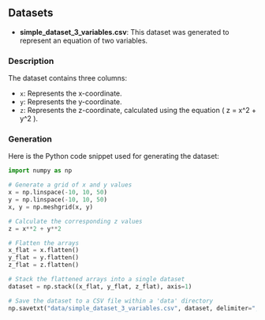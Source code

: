 ## Datasets

- **simple_dataset_3_variables.csv**: This dataset was generated to represent an equation of two variables.

### Description

The dataset contains three columns:
- `x`: Represents the x-coordinate.
- `y`: Represents the y-coordinate.
- `z`: Represents the z-coordinate, calculated using the equation \( z = x^2 + y^2 \).

### Generation

Here is the Python code snippet used for generating the dataset:

```python
import numpy as np

# Generate a grid of x and y values
x = np.linspace(-10, 10, 50)
y = np.linspace(-10, 10, 50)
x, y = np.meshgrid(x, y)

# Calculate the corresponding z values
z = x**2 + y**2

# Flatten the arrays
x_flat = x.flatten()
y_flat = y.flatten()
z_flat = z.flatten()

# Stack the flattened arrays into a single dataset
dataset = np.stack((x_flat, y_flat, z_flat), axis=1)

# Save the dataset to a CSV file within a 'data' directory
np.savetxt("data/simple_dataset_3_variables.csv", dataset, delimiter=",", header="x,y,z", comments="")
